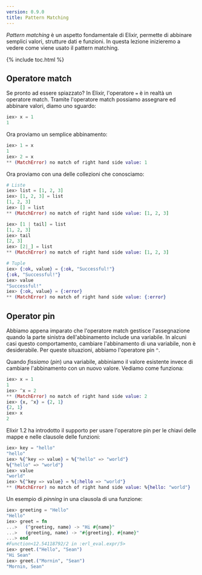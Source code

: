 ```yaml
---
version: 0.9.0
title: Pattern Matching
---
```


_Pattern matching_ è un aspetto fondamentale di Elixir, permette di abbinare semplici valori, strutture dati e funzioni. In questa lezione inizieremo a vedere come viene usato il pattern matching.

{% include toc.html %}

## Operatore match

Se pronto ad essere spiazzato? In Elixir, l'operatore `=` è in realtà un operatore match. Tramite l'operatore match possiamo assegnare ed abbinare valori, diamo uno sguardo:

```elixir
iex> x = 1
1
```

Ora proviamo un semplice abbinamento:

```elixir
iex> 1 = x
1
iex> 2 = x
** (MatchError) no match of right hand side value: 1
```

Ora proviamo con una delle collezioni che conosciamo:

```elixir
# Liste
iex> list = [1, 2, 3]
iex> [1, 2, 3] = list
[1, 2, 3]
iex> [] = list
** (MatchError) no match of right hand side value: [1, 2, 3]

iex> [1 | tail] = list
[1, 2, 3]
iex> tail
[2, 3]
iex> [2|_] = list
** (MatchError) no match of right hand side value: [1, 2, 3]

# Tuple
iex> {:ok, value} = {:ok, "Successful!"}
{:ok, "Successful!"}
iex> value
"Successful!"
iex> {:ok, value} = {:error}
** (MatchError) no match of right hand side value: {:error}
```

## Operator pin

Abbiamo appena imparato che l'operatore match gestisce l'assegnazione quando la parte sinistra dell'abbinamento include una variabile. In alcuni casi questo comportamento, cambiare l'abbinamento di una variabile, non è desiderabile. Per queste situazioni, abbiamo l'operatore pin `^`.

Quando _fissiamo_ (_pin_) una variabile, abbiniamo il valore esistente invece di cambiare l'abbinamento con un nuovo valore. Vediamo come funziona:

```elixir
iex> x = 1
1
iex> ^x = 2
** (MatchError) no match of right hand side value: 2
iex> {x, ^x} = {2, 1}
{2, 1}
iex> x
2
```

Elixir 1.2 ha introdotto il supporto per usare l'operatore pin per le chiavi delle mappe e nelle clausole delle funzioni:

```elixir
iex> key = "hello"
"hello"
iex> %{^key => value} = %{"hello" => "world"}
%{"hello" => "world"}
iex> value
"world"
iex> %{^key => value} = %{:hello => "world"}
** (MatchError) no match of right hand side value: %{hello: "world"}
```

Un esempio di _pinning_ in una clausola di una funzione:

```elixir
iex> greeting = "Hello"
"Hello"
iex> greet = fn
...>   (^greeting, name) -> "Hi #{name}"
...>   (greeting, name) -> "#{greeting}, #{name}"
...> end
#Function<12.54118792/2 in :erl_eval.expr/5>
iex> greet.("Hello", "Sean")
"Hi Sean"
iex> greet.("Mornin", "Sean")
"Mornin, Sean"
```

